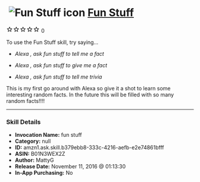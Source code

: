 # &nbsp;<img src="skill_icon" alt="Fun Stuff icon" width="36"> [Fun Stuff](http://alexa.amazon.com/#skills/amzn1.ask.skill.b379ebb8-333c-4216-aefb-e2e74861bfff)
![0 stars](../../images/ic_star_border_black_18dp_1x.png)![0 stars](../../images/ic_star_border_black_18dp_1x.png)![0 stars](../../images/ic_star_border_black_18dp_1x.png)![0 stars](../../images/ic_star_border_black_18dp_1x.png)![0 stars](../../images/ic_star_border_black_18dp_1x.png) 0

To use the Fun Stuff skill, try saying...

* *Alexa , ask fun stuff to tell me a fact*

* *Alexa , ask fun stuff to give me a fact*

* *Alexa , ask fun stuff to tell me trivia*

This is my first go around with Alexa so give it a shot to learn some interesting random facts. In the future this will be filled with so many random facts!!!!

***

### Skill Details

* **Invocation Name:** fun stuff
* **Category:** null
* **ID:** amzn1.ask.skill.b379ebb8-333c-4216-aefb-e2e74861bfff
* **ASIN:** B01N3WEX2Z
* **Author:** MattyG
* **Release Date:** November 11, 2016 @ 01:13:30
* **In-App Purchasing:** No
